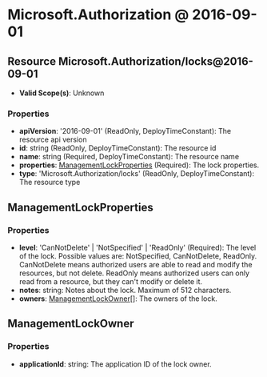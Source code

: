 # Microsoft.Authorization @ 2016-09-01

## Resource Microsoft.Authorization/locks@2016-09-01
* **Valid Scope(s)**: Unknown
### Properties
* **apiVersion**: '2016-09-01' (ReadOnly, DeployTimeConstant): The resource api version
* **id**: string (ReadOnly, DeployTimeConstant): The resource id
* **name**: string (Required, DeployTimeConstant): The resource name
* **properties**: [ManagementLockProperties](#managementlockproperties) (Required): The lock properties.
* **type**: 'Microsoft.Authorization/locks' (ReadOnly, DeployTimeConstant): The resource type

## ManagementLockProperties
### Properties
* **level**: 'CanNotDelete' | 'NotSpecified' | 'ReadOnly' (Required): The level of the lock. Possible values are: NotSpecified, CanNotDelete, ReadOnly. CanNotDelete means authorized users are able to read and modify the resources, but not delete. ReadOnly means authorized users can only read from a resource, but they can't modify or delete it.
* **notes**: string: Notes about the lock. Maximum of 512 characters.
* **owners**: [ManagementLockOwner](#managementlockowner)[]: The owners of the lock.

## ManagementLockOwner
### Properties
* **applicationId**: string: The application ID of the lock owner.

